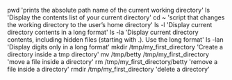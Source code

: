 pwd 'prints the absolute path name of the current working directory'
ls 'Display the contents list of your current directory'
cd ~ 'script that changes the working directory to the user’s home directory'
ls -l 'Display current directory contents in a long format'
ls -la 'Display current directory contents, including hidden files (starting with .). Use the long format'
ls -lan 'Display digits only in a long format'
mkdir /tmp/my_first_directory 'Create a directory inside a tmp directory'
mv /tmp/betty /tmp/my_first_directory 'move a file inside a directory'
rm /tmp/my_first_directory/betty 'remove a file inside a directory'
rmdir /tmp/my_first_directory 'delete a directory'
